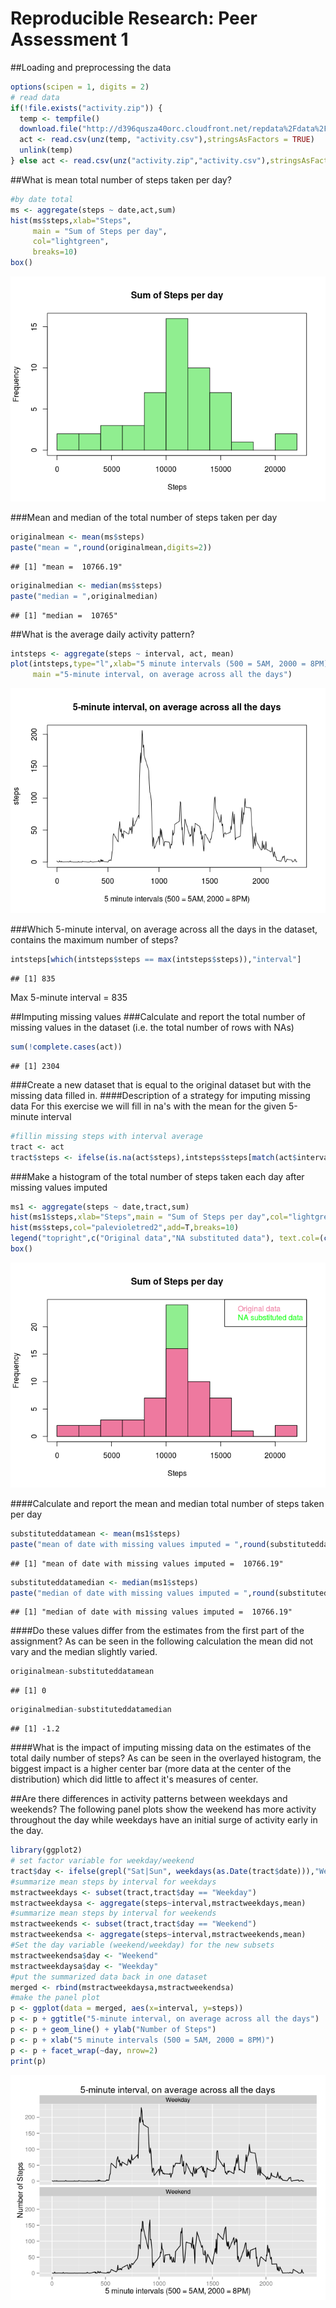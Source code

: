 # Reproducible Research: Peer Assessment 1


##Loading and preprocessing the data

```r
options(scipen = 1, digits = 2)
# read data
if(!file.exists("activity.zip")) {
  temp <- tempfile()
  download.file("http://d396qusza40orc.cloudfront.net/repdata%2Fdata%2Factivity.zip",temp)
  act <- read.csv(unz(temp, "activity.csv"),stringsAsFactors = TRUE) 
  unlink(temp)
} else act <- read.csv(unz("activity.zip","activity.csv"),stringsAsFactors = FALSE)
```


##What is mean total number of steps taken per day?

```r
#by date total
ms <- aggregate(steps ~ date,act,sum)
hist(ms$steps,xlab="Steps",
     main = "Sum of Steps per day",
     col="lightgreen",
     breaks=10)
box()
```

![](PA1_template_files/figure-html/unnamed-chunk-1-1.png) 

###Mean and median of the total number of steps taken per day

```r
originalmean <- mean(ms$steps)
paste("mean = ",round(originalmean,digits=2))
```

```
## [1] "mean =  10766.19"
```

```r
originalmedian <- median(ms$steps)
paste("median = ",originalmedian)
```

```
## [1] "median =  10765"
```

##What is the average daily activity pattern?

```r
intsteps <- aggregate(steps ~ interval, act, mean)
plot(intsteps,type="l",xlab="5 minute intervals (500 = 5AM, 2000 = 8PM)",
     main ="5-minute interval, on average across all the days")
```

![](PA1_template_files/figure-html/unnamed-chunk-3-1.png) 

###Which 5-minute interval, on average across all the days in the dataset, contains the maximum number of steps?

```r
intsteps[which(intsteps$steps == max(intsteps$steps)),"interval"]
```

```
## [1] 835
```

Max 5-minute interval = 835

##Imputing missing values
###Calculate and report the total number of missing values in the dataset (i.e. the total number of rows with NAs)

```r
sum(!complete.cases(act))
```

```
## [1] 2304
```
###Create a new dataset that is equal to the original dataset but with the missing data filled in.
####Description of a strategy for imputing missing data
For this exercise we will fill in na's with the mean for the given 5-minute interval


```r
#fillin missing steps with interval average
tract <- act
tract$steps <- ifelse(is.na(act$steps),intsteps$steps[match(act$interval, intsteps$interval)],act$steps)
```
###Make a histogram of the total number of steps taken each day after missing values imputed


```r
ms1 <- aggregate(steps ~ date,tract,sum)
hist(ms1$steps,xlab="Steps",main = "Sum of Steps per day",col="lightgreen",breaks=10)
hist(ms$steps,col="palevioletred2",add=T,breaks=10)
legend("topright",c("Original data","NA substituted data"), text.col=(c("palevioletred2","green")))
box()
```

![](PA1_template_files/figure-html/unnamed-chunk-7-1.png) 

####Calculate and report the mean and median total number of steps taken per day

```r
substituteddatamean <- mean(ms1$steps)
paste("mean of date with missing values imputed = ",round(substituteddatamean,digits = 2))
```

```
## [1] "mean of date with missing values imputed =  10766.19"
```

```r
substituteddatamedian <- median(ms1$steps)
paste("median of date with missing values imputed = ",round(substituteddatamedian,digits = 2))
```

```
## [1] "median of date with missing values imputed =  10766.19"
```
####Do these values differ from the estimates from the first part of the assignment?
As can be seen in the following calculation the mean did not vary and the median slightly varied.

```r
originalmean-substituteddatamean
```

```
## [1] 0
```

```r
originalmedian-substituteddatamedian
```

```
## [1] -1.2
```
####What is the impact of imputing missing data on the estimates of the total daily number of steps?
As can be seen in the overlayed histogram, the biggest impact is a higher center bar (more data at the center of the distribution) which did little to affect it's measures of center.

##Are there differences in activity patterns between weekdays and weekends?
The following panel plots show the weekend has more activity throughout the day while weekdays have an initial surge of activity early in the day.

```r
library(ggplot2)
# set factor variable for weekday/weekend
tract$day <- ifelse(grepl("Sat|Sun", weekdays(as.Date(tract$date))),"Weekend","Weekday")
#summarize mean steps by interval for weekdays
mstractweekdays <- subset(tract,tract$day == "Weekday")
mstractweekdaysa <- aggregate(steps~interval,mstractweekdays,mean)
#summarize mean steps by interval for weekends
mstractweekends <- subset(tract,tract$day == "Weekend")
mstractweekendsa <- aggregate(steps~interval,mstractweekends,mean)
#Set the day variable (weekend/weekday) for the new subsets 
mstractweekendsa$day <- "Weekend"
mstractweekdaysa$day <- "Weekday"
#put the summarized data back in one dataset
merged <- rbind(mstractweekdaysa,mstractweekendsa)
#make the panel plot
p <- ggplot(data = merged, aes(x=interval, y=steps)) 
p <- p + ggtitle("5-minute interval, on average across all the days")
p <- p + geom_line() + ylab("Number of Steps")
p <- p + xlab("5 minute intervals (500 = 5AM, 2000 = 8PM)")
p <- p + facet_wrap(~day, nrow=2)
print(p)
```

![](PA1_template_files/figure-html/unnamed-chunk-10-1.png) 






